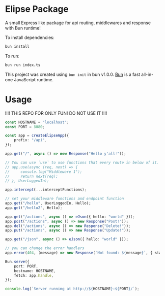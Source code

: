 # Elipse Package

A small Express like package for api routing, middlewares and response with Bun runtime!

To install dependencies:

```bash
bun install
```

To run:

```bash
bun run index.ts
```

This project was created using `bun init` in bun v1.0.0. [Bun](https://bun.sh) is a fast all-in-one JavaScript runtime.
# Usage

!!!! THIS REPO FOR ONLY FUN! DO NOT USE IT !!!!

```ts
const HOSTNAME = "localhost";
const PORT = 8080;

const app = createElipseApp({
    prefix: "/api",
});

app.get("/", async () => new Response("Hello y'all!"));

// You can use `use` to use functions that every route in below of it.
// app.use(async (req, next) => {
//     console.log("Middleware 1");
//     return next(req);
// }, UserLoggedIn);

app.intercept(...interceptFunctions);

// set your middleware functions and endpoint function
app.get("/hello", UserLoggedIn, Hello);
app.get("/hello2", Hello);

app.get("/actions", async () => eJson({ hello: "world" }));
app.post("/actions", async () => new Response("Post!"));
app.del("/actions", async () => new Response("Delete!"));
app.put("/actions", async () => new Response("Update!"));

app.get("/json", async () => eJson({ hello: "world" }));

// you can change the error handlers 
app.error(404, (message) => new Response(`Not found: ${message}`, { status: 404 }));

Bun.serve({
    port: PORT,
    hostname: HOSTNAME,
    fetch: app.handle,
});

console.log(`Server running at http://${HOSTNAME}:${PORT}/`);

```
